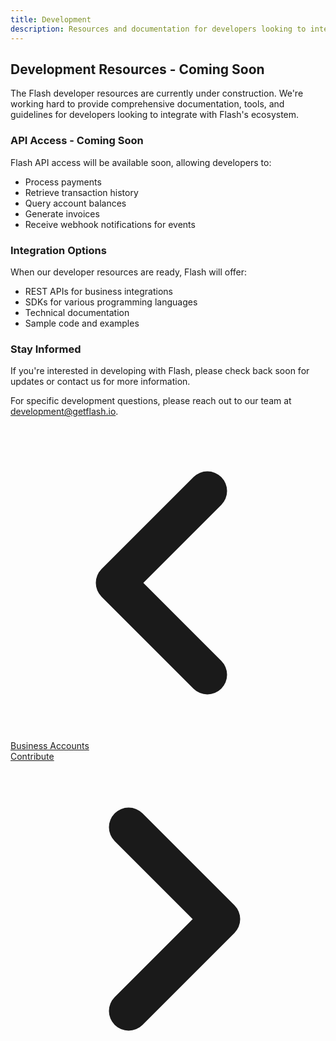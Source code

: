 ```yaml
---
title: Development
description: Resources and documentation for developers looking to integrate with Flash
---
```



## Development Resources - Coming Soon

The Flash developer resources are currently under construction. We're working hard to provide comprehensive documentation, tools, and guidelines for developers looking to integrate with Flash's ecosystem.

### API Access - Coming Soon

Flash API access will be available soon, allowing developers to:

- Process payments
- Retrieve transaction history
- Query account balances
- Generate invoices
- Receive webhook notifications for events

### Integration Options

When our developer resources are ready, Flash will offer:

- REST APIs for business integrations
- SDKs for various programming languages
- Technical documentation
- Sample code and examples

### Stay Informed

If you're interested in developing with Flash, please check back soon for updates or contact us for more information.

For specific development questions, please reach out to our team at [development@getflash.io](mailto:development@getflash.io).

<!-- Navigation links -->
<div class="flex justify-between items-center mt-8 pt-4 border-t border-zinc-200 dark:border-zinc-700">
  <div class="w-1/3 text-left">
    <a href="business" class="inline-flex items-center bg-purple-600 hover:bg-purple-700 text-white rounded-md transition-colors px-4 py-2 text-sm font-medium shadow-sm hover:shadow-md">
      <svg xmlns="http://www.w3.org/2000/svg" class="h-6 w-6 mr-2" fill="none" viewBox="0 0 24 24" stroke="currentColor">
        <path stroke-linecap="round" stroke-linejoin="round" stroke-width="3" d="M15 19l-7-7 7-7" />
      </svg>
      Business Accounts
    </a>
  </div>
  <div class="w-1/3 text-center">
    <!-- Optional center content -->
  </div>
  <div class="w-1/3 text-right">
    <a href="contribute" class="inline-flex items-center bg-purple-600 hover:bg-purple-700 text-white rounded-md transition-colors px-4 py-2 text-sm font-medium shadow-sm hover:shadow-md">
      Contribute
      <svg xmlns="http://www.w3.org/2000/svg" class="h-6 w-6 ml-2" fill="none" viewBox="0 0 24 24" stroke="currentColor">
        <path stroke-linecap="round" stroke-linejoin="round" stroke-width="3" d="M9 5l7 7-7 7" />
      </svg>
    </a>
  </div>
</div> 